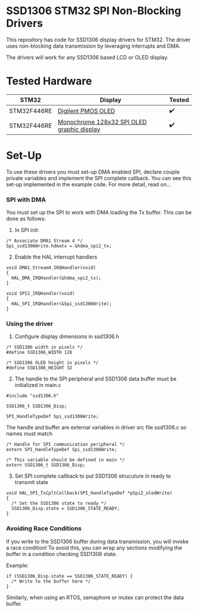 # SSD1306 STM32 SPI Non-Blocking Drivers

This repository has code for SSD1306 display drivers for STM32. The driver uses non-blocking data transmission by leveraging interrupts and DMA.

The drivers will work for any SSD1306 based LCD or OLED display.

# Tested Hardware

|     STM32      |        Display      |   Tested    |
| -------------- | ------------------- | ----------- |
|   STM32F446RE   | [Digilent PMOS OLED](https://store.digilentinc.com/pmod-oled-128-x-32-pixel-monochromatic-oled-display/) |  :heavy_check_mark:  |
|   STM32F446RE   | [Monochrome 128x32 SPI OLED graphic display](https://www.adafruit.com/product/661) |       :heavy_check_mark:      |

#

# Set-Up

To use these drivers you must set-up DMA enabled SPI, declare couple private variables and implement the SPI complete callback. 
You can see this set-up implemented in the example code. For more detail, read on...

### SPI with DMA

You must set up the SPI to work with DMA loading the Tx buffer. This can be done as follows:

1. In SPI init:
```
/* Associate DMA1 Stream 4 */
Spi_ssd1306Write.hdmatx = &hdma_spi2_tx;
```

2. Enable the HAL interrupt handlers
```
void DMA1_Stream4_IRQHandler(void)
{
  HAL_DMA_IRQHandler(&hdma_spi2_tx);
}

void SPI2_IRQHandler(void)
{
  HAL_SPI_IRQHandler(&Spi_ssd1306Write);
}
```

### Using the driver

1. Configure display dimensions in ssd1306.h
```
/* SSD1306 width in pixels */
#define SSD1306_WIDTH 128

/* SSD1306 OLED height in pixels */
#define SSD1306_HEIGHT 32
```

2. The handle to the SPI peripheral and SSD1306 data buffer must be initialized in main.c
```
#include "ssd1306.h"

SSD1306_t SSD1306_Disp;

SPI_HandleTypeDef Spi_ssd1306Write;
```

The handle and buffer are external variables in driver src file ssd1306.c so names must match
```
/* Handle for SPI communication peripheral */
extern SPI_HandleTypeDef Spi_ssd1306Write;

/* This variable should be defined in main */
extern SSD1306_t SSD1306_Disp;
```

3. Set SPI complete callback to put SSD1306 strucuture in ready to transmit state
```
void HAL_SPI_TxCpltCallback(SPI_HandleTypeDef *pSpi2_oledWrite)
{
  /* Set the SSD1306 state to ready */
  SSD1306_Disp.state = SSD1306_STATE_READY;
}
```

### Avoiding Race Conditions

If you write to the SSD1306 buffer during data transmission, you will invoke a race condition! To avoid this, you can wrap any sections modifying the buffer in a condition checking SSD1306 state.

Example:
```
if (SSD1306_Disp.state == SSD1306_STATE_READY) {
  /* Write to the buffer here */
}
```

Similarly, when using an RTOS, semaphore or mutex can protect the data buffer.
